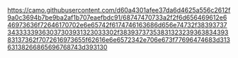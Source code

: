 https://camo.githubusercontent.com/d60a4301afee37da6d4625a556c2612f9a0c3694b7be9ba2af1b707eaefbdc91/68747470733a2f2f6d656469612e646973636f72646170702e6e65742f6174746163686d656e74732f3839373734333339363037303931323033302f3839373735383132323936383439383137362f7072616973655f62616e6e6572342e706e673f77696474683d31363138266865696768743d393130
